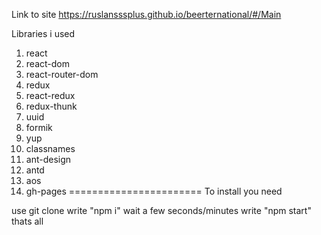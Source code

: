 Link to site https://ruslansssplus.github.io/beerternational/#/Main

Libraries i used

1. react
2. react-dom
3. react-router-dom
4. redux
5. react-redux
6. redux-thunk
7. uuid
8. formik
9. yup
10. classnames
11. ant-design
12. antd
13. aos
14. gh-pages
 =======================
 To install you need

use git clone
write "npm i"
wait a few seconds/minutes
write "npm start"
thats all
